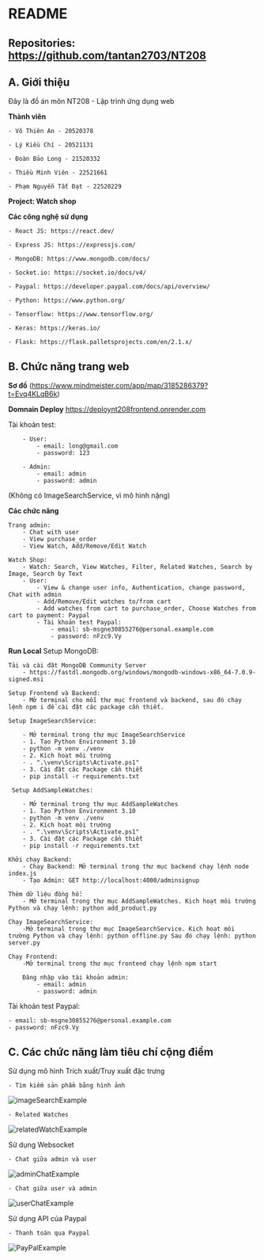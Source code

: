 # README

## Repositories: https://github.com/tantan2703/NT208

## A. Giới thiệu

Đây là đồ án môn NT208 - Lập trình ứng dụng web

**Thành viên**

    - Võ Thiên An - 20520378

    - Lý Kiều Chí - 20521131

    - Đoàn Bảo Long - 21520332

    - Thiều Minh Viên - 22521661

    - Phạm Nguyễn Tất Đạt - 22520229

**Project: Watch shop**

**Các công nghệ sử dụng**

    - React JS: https://react.dev/

    - Express JS: https://expressjs.com/

    - MongoDB: https://www.mongodb.com/docs/

    - Socket.io: https://socket.io/docs/v4/

    - Paypal: https://developer.paypal.com/docs/api/overview/

    - Python: https://www.python.org/

    - Tensorflow: https://www.tensorflow.org/

    - Keras: https://keras.io/

    - Flask: https://flask.palletsprojects.com/en/2.1.x/

## B. Chức năng trang web

**Sơ đồ**
(https://www.mindmeister.com/app/map/3185286379?t=Evq4KLqB6k)

**Domnain Deploy**
https://deploynt208frontend.onrender.com

Tài khoản test:

        - User:
            - email: long@gmail.com
            - password: 123
    
        - Admin:
            - email: admin
            - password: admin

(Không có ImageSearchService, vì mô hình nặng)

**Các chức năng**

    Trang admin:
        - Chat with user
        - View purchase_order
        - View Watch, Add/Remove/Edit Watch

    Watch Shop:
        - Watch: Search, View Watches, Filter, Related Watches, Search by Image, Search by Text
        - User:
            - View & change user info, Authentication, change password, Chat with admin
            - Add/Remove/Edit watches to/from cart
            - Add watches from cart to purchase_order, Choose Watches from cart to payment: Paypal
            - Tài khoản test Paypal:
                - email: sb-msgne30855276@personal.example.com
                - password: nFzc9.Vy

**Run Local**
Setup MongoDB:

    Tải và cài đặt MongoDB Community Server
        - https://fastdl.mongodb.org/windows/mongodb-windows-x86_64-7.0.9-signed.msi

    Setup Frontend và Backend:
        - Mở terminal cho mỗi thư mục frontend và backend, sau đó chạy lệnh npm i để cài đặt các package cần thiết.

    Setup ImageSearchService:

        - Mở terminal trong thư mục ImageSearchService
        - 1. Tạo Python Environment 3.10
        - python -m venv ./venv
        - 2. Kích hoạt môi trường
        - . ".\venv\Scripts\Activate.ps1"
        - 3. Cài đặt các Package cần thiết
        - pip install -r requirements.txt

     Setup AddSampleWatches:

        - Mở terminal trong thư mục AddSampleWatches
        - 1. Tạo Python Environment 3.10
        - python -m venv ./venv
        - 2. Kích hoạt môi trường
        - . ".\venv\Scripts\Activate.ps1"
        - 3. Cài đặt các Package cần thiết
        - pip install -r requirements.txt

    Khởi chạy Backend:
        - Chạy Backend: Mở terminal trong thư mục backend chạy lệnh node index.js
        - Tạo Admin: GET http://localhost:4000/adminsignup

    Thêm dữ liệu đồng hồ:
        - Mở terminal trong thư mục AddSampleWatches. Kich hoạt môi trường Python và chạy lệnh: python add_product.py

    Chạy ImageSearchService:
        -Mở terminal trong thư mục ImageSearchService. Kich hoạt môi trường Python và chạy lệnh: python offline.py Sau đó chạy lệnh: python server.py

    Chạy Frontend:
        -Mở terminal trong thư mục frontend chạy lệnh npm start

        Đăng nhập vào tài khoản admin:
            - email: admin
            - password: admin

Tài khoản test Paypal:

    - email: sb-msgne30855276@personal.example.com
    - password: nFzc9.Vy

## C. Các chức năng làm tiêu chí cộng điểm

Sử dụng mô hình Trích xuất/Truy xuất đặc trưng

    - Tìm kiếm sản phẩm bằng hình ảnh

![imageSearchExample](https://github.com/tantan2703/NT208/assets/112810508/a743d75a-3e68-4d3b-b78e-ec87ceedb4e1)

    - Related Watches

![relatedWatchExample](https://github.com/tantan2703/NT208/assets/112810508/02ef96cc-e3d9-47e8-9000-b3e1261dc835)

Sử dụng Websocket

    - Chat giữa admin và user

![adminChatExample](https://github.com/tantan2703/NT208/assets/112810508/dc802d61-a881-4566-bda7-4e751a60f511)

    - Chat giữa user và admin

![userChatExample](https://github.com/tantan2703/NT208/assets/112810508/a7d9e049-7709-48b0-a60b-d725f603fd5f)

Sử dụng API của Paypal

    - Thanh toán qua Paypal

![PayPalExample](https://github.com/tantan2703/NT208/assets/112810508/2747dc45-0242-4014-96b3-ede64a79b7ad)
